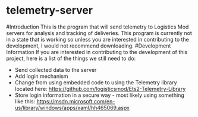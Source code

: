 # telemetry-server
#Introduction
This is the program that will send telemetry to Logistics Mod servers for analysis and tracking of deliveries. This program is currently not in a state that is working so unless you are interested in contributing to the development, I would not recommend downloading.
#Development Information
If you are interested in contributing to the development of this project, here is a list of the things we still need to do:
* Send collected data to the server
* Add login mechanism
* Change from using embedded code to using the Telemetry library located here: https://github.com/logisticsmod/Ets2-Telemetry-Library
* Store login information in a secure way - most likely using something like this: https://msdn.microsoft.com/en-us/library/windows/apps/xaml/hh465069.aspx

